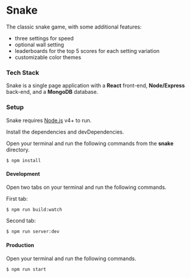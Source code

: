 # Snake
The classic snake game, with some additional features:

- three settings for speed
- optional wall setting
- leaderboards for the top 5 scores for each setting variation
- customizable color themes

### Tech Stack

Snake is a single page application with a **React** front-end, **Node/Express** back-end, and a **MongoDB** database.

### Setup

Snake requires [Node.js](https://nodejs.org/) v4+ to run.

Install the dependencies and devDependencies.

Open your terminal and run the following commands from the **snake** directory.

```sh
$ npm install
```

#### Development

Open two tabs on your terminal and run the following commands.

First tab:

```sh
$ npm run build:watch
```
Second tab:

```sh
$ npm run server:dev
```

#### Production

Open your terminal and run the following commands.

```sh
$ npm run start
```